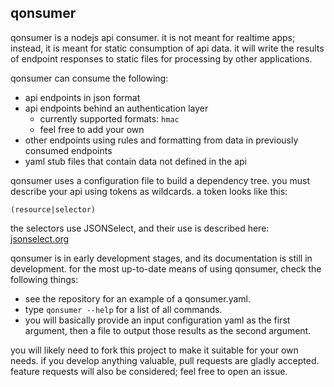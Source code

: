 qonsumer
--------

qonsumer is a nodejs api consumer. it is not meant for realtime apps; instead, it is meant for static consumption of api data. it will write the results of endpoint responses to static files for processing by other applications.

qonsumer can consume the following:

  - api endpoints in json format
  - api endpoints behind an authentication layer
    - currently supported formats: `hmac`
    - feel free to add your own
  - other endpoints using rules and formatting from data in previously consumed endpoints
  - yaml stub files that contain data not defined in the api

qonsumer uses a configuration file to build a dependency tree. you must describe your api using tokens as wildcards. a token looks like this:

`(resource|selector)`

the selectors use JSONSelect, and their use is described here: [jsonselect.org](http://jsonselect.org/#tryit)

qonsumer is in early development stages, and its documentation is still in development. for the most up-to-date means of using qonsumer, check the following things:

  - see the repository for an example of a qonsumer.yaml.
  - type `qonsumer --help` for a list of all commands.
  - you will basically provide an input configuration yaml as the first argument, then a file to output those results as the second argument.

you will likely need to fork this project to make it suitable for your own needs. if you develop anything valuable, pull requests are gladly accepted. feature requests will also be considered; feel free to open an issue.
